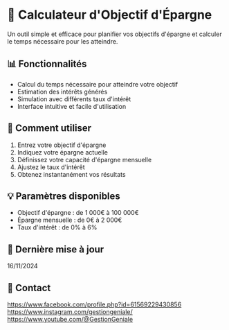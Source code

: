 # 🎯 Calculateur d'Objectif d'Épargne

Un outil simple et efficace pour planifier vos objectifs d'épargne et calculer le temps nécessaire pour les atteindre.

## 📊 Fonctionnalités

- Calcul du temps nécessaire pour atteindre votre objectif
- Estimation des intérêts générés
- Simulation avec différents taux d'intérêt
- Interface intuitive et facile d'utilisation

## 🔧 Comment utiliser

1. Entrez votre objectif d'épargne
2. Indiquez votre épargne actuelle
3. Définissez votre capacité d'épargne mensuelle
4. Ajustez le taux d'intérêt
5. Obtenez instantanément vos résultats

## 💡 Paramètres disponibles

- Objectif d'épargne : de 1 000€ à 100 000€
- Épargne mensuelle : de 0€ à 2 000€
- Taux d'intérêt : de 0% à 6%

## 🔄 Dernière mise à jour
16/11/2024

## 📝 Contact
https://www.facebook.com/profile.php?id=61569229430856
https://www.instagram.com/gestiongeniale/
https://www.youtube.com/@GestionGeniale
